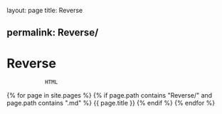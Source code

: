 layout: page
title: Reverse

permalink: Reverse/
---
# Reverse


				HTML
				
					
				
				
						
				
			
  {% for page in site.pages %}
    {% if page.path contains "Reverse/" and page.path contains ".md" %}
      {{ page.title }}
    {% endif %}
  {% endfor %}
